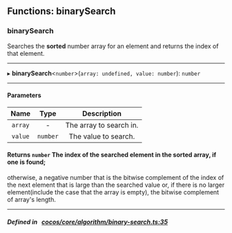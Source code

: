 ## Functions: binarySearch

### binarySearch

Searches the **sorted** number array for an element and returns the index of that element.
___
▸ **binarySearch**<`number`\>(`array: undefined, value: number`): `number`
___


#### Parameters

| Name | Type | Description |
| :------: | :------: | :------: |
| `array` | - | The array to search in.  |
| `value` | `number` | The value to search.  |

#### Returns `number` The index of the searched element in the sorted array, if one is found;
otherwise, a negative number that is the bitwise complement of the index of the next element that is large than the searched value or,
if there is no larger element(include the case that the array is empty), the bitwise complement of array&#x27;s length.

___


##### Defined in &nbsp;   [cocos/core/algorithm/binary-search.ts:35](https://github.com/cocos-creator/engine/blob/c7bf6b8a9/cocos/core/algorithm/binary-search.ts#L35)&nbsp;
